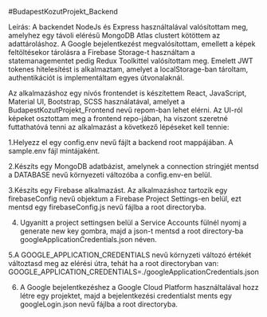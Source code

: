 #BudapestKozutProjekt_Backend

Leírás:
A backendet NodeJs és Express használtalával valósítottam meg, amelyhez egy távoli elérésű MongoDB Atlas clustert kötöttem az adattároláshoz. A Google bejelentkezést megvalósítottam, emellett a képek feltöltésekor tárolásra a Firebase Storage-t használtam a statemanagementet pedig Redux Toolkittel valósítottam meg. Emelett JWT tokenes hitelesítést is alkalmaztam, amelyet a localStorage-ban tároltam, authentikációt is implementáltam egyes útvonalaknál.

Az alkalmazáshoz egy nívós frontendet is készítettem React, JavaScript, Material UI, Bootstrap, SCSS használatával, amelyet a BudapestKozutProjekt_Frontend nevű repom-ban lehet elérni. Az UI-ról képeket osztottam meg a frontend repo-jában, ha viszont szeretné futtathatóvá tenni az alkalmazást a következő lépéseket kell tennie:

1.Helyezz el egy config.env nevű fájlt a backend root mappájában. A sample.env fájl mintájaként.

2.Készíts egy MongoDB adatbázist, amelynek a connection stringjét mentsd a DATABASE nevű környezeti változóba a config.env-en belül.

3.Készíts egy Firebase alkalmazást. Az alkalmazáshoz tartozik egy firebaseConfig nevű objektum a Firebase Project Settings-en belül, ezt mentsd egy firebaseConfig.js nevű fájlba a root directoryba.

4. Ugyanitt a project settingsen belül a Service Accounts fülnél nyomj a generate new key gombra, majd a json-t mentsd a root directory-ba googleApplicationCredentials.json néven.

5.A GOOGLE_APPLICATION_CREDENTIALS nevű környzeti változó értékét változtasd meg az elérési útra, tehát ha a root directoryban van: GOOGLE_APPLICATION_CREDENTIALS=./googleApplicationCredentials.json

6. A Google bejelentkezéshez a Google Cloud Platform használtalával hozz létre egy projektet, majd a bejelentkezési credentialst ments egy googleLogin.json nevű fájlba a root directoryba.
